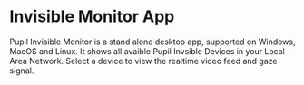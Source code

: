 # Invisible Monitor App

Pupil Invisible Monitor is a stand alone desktop app, supported on Windows, MacOS and Linux. It shows all avaible Pupil Invsible Devices in your Local Area Network. Select a device to view the realtime video feed and gaze signal. 

<DownloadLinksMonitor/>

<!-- TODO - insert screenshot -->